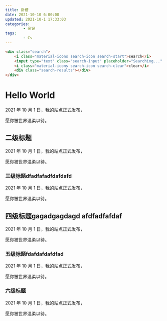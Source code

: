 ```yaml
---
title: 卧槽
date: 2021-10-10 6:00:00
updated: 2021-10-1 17:33:03
categories:
        - 杂记
tags:
        - Cs
---
```


```html
<div class="search">
    <i class="material-icons search-icon search-start">search</i>
    <input type="text" class="search-input" placeholder="Searching..." />
    <i class="material-icons search-icon search-clear">clear</i>
	<div class="search-results"></div>
</div>
```

# Hello World

2021 年 10 月 1 日，我的站点正式发布，

愿你被世界温柔以待。

## 二级标题

2021 年 10 月 1 日，我的站点正式发布，

愿你被世界温柔以待。

### 三级标题dfadfafadfdafdafd

2021 年 10 月 1 日，我的站点正式发布，

愿你被世界温柔以待。

## 四级标题gagadgagdagd afdfadfafdaf

2021 年 10 月 1 日，我的站点正式发布，

愿你被世界温柔以待。

### 五级标题fdafdafdafdfad

2021 年 10 月 1 日，我的站点正式发布，

愿你被世界温柔以待。

### 六级标题

2021 年 10 月 1 日，我的站点正式发布，

愿你被世界温柔以待。
